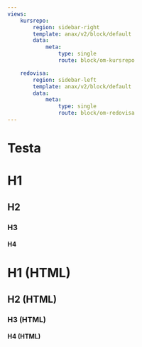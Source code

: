 ```yaml
---
views:
    kursrepo:
        region: sidebar-right
        template: anax/v2/block/default
        data:
            meta: 
                type: single
                route: block/om-kursrepo

    redovisa:
        region: sidebar-left
        template: anax/v2/block/default
        data:
            meta: 
                type: single
                route: block/om-redovisa
---
```

Testa
=========================

# H1
## H2
### H3
#### H4

<h1>H1 (HTML)</h1>
<h2>H2 (HTML)</h2>
<h3>H3 (HTML)</h3>
<h4>H4 (HTML)</h4>
